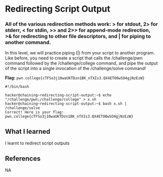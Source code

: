 # Redirecting Script Output

### All of the various redirection methods work: > for stdout, 2> for stderr, < for stdin, >> and 2>> for append-mode redirection, >& for redirecting to other file descriptors, and | for piping to another command.

In this level, we will practice piping (|) from your script to another program. Like before, you need to create a script that calls the /challenge/pwn command followed by the /challenge/college command, and pipe the output of the script into a single invocation of the /challenge/solve command!

**Flag:** `pwn.college{cTFSo3j10waUKTDzn1BK_nTXIs3.QX4ETO0wSO4gjNzEzW}`

```
#!/bin/bash

hacker@chaining~redirecting-script-output:~$ echo "/challenge/pwn;/challenge/college" > x.sh
hacker@chaining~redirecting-script-output:~$ bash x.sh | /challenge/solve
Correct! Here is your flag:
pwn.college{cTFSo3j10waUKTDzn1BK_nTXIs3.QX4ETO0wSO4gjNzEzW}
```

## What I learned

I learnt to redirect script outputs

## References

NA
